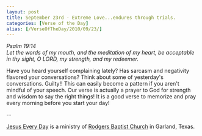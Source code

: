```yaml
---
layout: post
title: September 23rd - Extreme Love...endures through trials.
categories: [Verse of the Day]
alias: [/VerseOfTheDay/2010/09/23/]
---
```


_Psalm 19:14  
Let the words of my mouth, and the meditation of my heart, be
acceptable in thy sight, O LORD, my strength, and my redeemer._

Have you heard yourself complaining lately? Has sarcasm and
negativity flavored your conversations? Think about some of
yesterday's conversations. Guilty!! This can easily become a pattern
if you aren't mindful of your speech. Our verse is actually a prayer
to God for strength and wisdom to say the right things! It is a good
verse to memorize and pray every morning before you start your day!

 --

<a href=http://jesuseveryday.net>Jesus Every Day</a> is a ministry of <a href=http://rodgersbaptist.net>Rodgers Baptist Church</a> in Garland, Texas.
